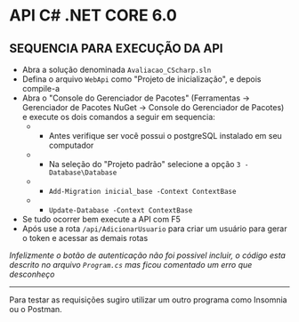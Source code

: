 # API C# .NET CORE 6.0

## SEQUENCIA PARA EXECUÇÃO DA API

* Abra a solução denominada `Avaliacao_CScharp.sln`
* Defina o arquivo `WebApi` como "Projeto de inicialização", e depois compile-a
* Abra o "Console do Gerenciador de Pacotes" (Ferramentas -> Gerenciador de Pacotes NuGet -> Console do Gerenciador de Pacotes) e execute os dois comandos a seguir em sequencia:
    * * Antes verifique ser você possui o postgreSQL instalado em seu computador
    * * Na seleção do "Projeto padrão" selecione a opção `3 - Database\Database`
    * * `Add-Migration inicial_base -Context ContextBase`
    * * `Update-Database -Context ContextBase`
* Se tudo ocorrer bem execute a API com F5
* Após use a rota `/api/AdicionarUsuario` para criar um usuário para gerar o token e acessar as demais rotas

*Infelizmente o botão de autenticação não foi possivel incluir, o código esta descrito no arquivo `Program.cs` mas ficou comentado um erro que desconheço*

--------------
Para testar as requisições sugiro utilizar um outro programa como Insomnia ou o Postman.
